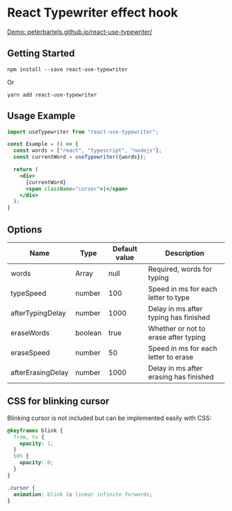 # React Typewriter effect hook

[Demo: peterbartels.github.io/react-use-typewriter/](https://peterbartels.github.io/react-use-typewriter/)

## Getting Started

  `npm install --save react-use-typewriter`  
  
  Or
  
  `yarn add react-use-typewriter`  
  
## Usage Example

```jsx
import useTypewriter from "react-use-typewriter";

const Example = () => {
  const words = ["react", "typescript", "nodejs"];
  const currentWord = useTypewriter({words});

  return (
    <div>
      {currentWord}
      <span className="cursor">|</span>
    </div>
  );
}
```  
  
## Options

| Name | Type | Default value | Description |
| --- | --- | --- | --- |
| words | Array | null | Required, words for typing |
| typeSpeed | number | 100 | Speed in ms for each letter to type |
| afterTypingDelay | number | 1000 | Delay in ms after typing has finished |
| eraseWords | boolean | true | Whether or not to erase after typing |
| eraseSpeed |number | 50 | Speed in ms for each letter to erase |
| afterErasingDelay | number | 1000 | Delay in ms after erasing has finished |

## CSS for blinking cursor

Blinking cursor is not included but can be implemented easily with CSS:  

```css
@keyframes blink {
  from, to {
    opacity: 1;
  }
  50% {
    opacity: 0;
  }
}

.cursor {
  animation: blink 1s linear infinite forwards;
}
```

